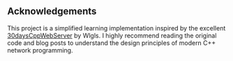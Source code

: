 ## Acknowledgements

This project is a simplified learning implementation inspired by the excellent [30daysCppWebServer](https://github.com/Wlgls/30daysCppWebServer) by Wlgls. 
I highly recommend reading the original code and blog posts to understand the design principles of modern C++ network programming.
